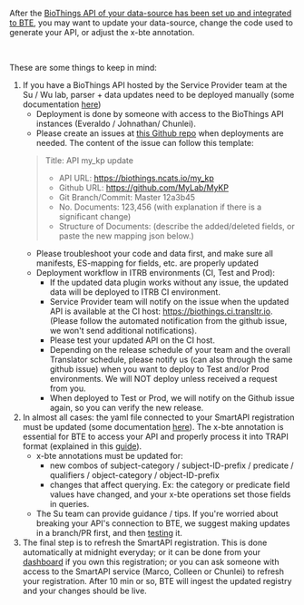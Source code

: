 After the [BioThings API of your data-source has been set up and integrated to BTE](https://github.com/biothings/biothings_explorer/blob/main/docs/README-contributing-new-data-source.md), you may want to update your data-source, change the code used to generate your API, or adjust the x-bte annotation.

<br>

These are some things to keep in mind:

1. If you have a BioThings API hosted by the Service Provider team at the Su / Wu lab, parser + data updates need to be deployed manually (some documentation [here](https://github.com/biothings/biothings_explorer/blob/main/docs/README-contributing-new-data-source.md))
    * Deployment is done by someone with access to the BioThings API instances (Everaldo / Johnathan/ Chunlei).
    * Please create an issues at [this Github repo](https://github.com/biothings/pending.api/issues) when deployments are needed. The content of the issue can follow this template:
    > Title: API my_kp update
    > - API URL: https://biothings.ncats.io/my_kp
    > - Github URL: https://github.com/MyLab/MyKP
    > - Git Branch/Commit: Master 12a3b45
    > - No. Documents: 123,456 (with explanation if there is a significant change)
    > - Structure of Documents: (describe the added/deleted fields, or paste the new mapping json below.)
    * Please troubleshoot your code and data first, and make sure all manifests, ES-mapping for fields, etc. are properly updated
    * Deployment workflow in ITRB environments (CI, Test and Prod):
      * If the updated data plugin works without any issue, the updated data will be deployed to ITRB CI environment.
      * Service Provider team will notify on the issue when the updated API is available at the CI host: https://biothings.ci.transltr.io.
        (Please follow the automated notification from the github issue, we won't send additional notifications).
      * Please test your updated API on the CI host.
      * Depending on the release schedule of your team and the overall Translator schedule, please notify us (can also through the same
        github issue) when you want to deploy to Test and/or Prod environments. We will NOT deploy unless received a request from you.
      * When deployed to Test or Prod, we will notify on the Github issue again, so you can verify the new release.
2. In almost all cases: the yaml file connected to your SmartAPI registration must be updated (some documentation [here](https://github.com/biothings/biothings_explorer/blob/main/docs/README-writing-x-bte.md#editing-an-existing-smartapi-yaml)). The x-bte annotation is essential for BTE to access your API and properly process it into TRAPI format (explained in this [guide](https://github.com/biothings/biothings_explorer/blob/main/docs/README-types-of-apis.md)).
    * x-bte annotations must be updated for:
        * new combos of subject-category / subject-ID-prefix / predicate / qualifiers / object-category / object-ID-prefix
        * changes that affect querying. Ex: the category or predicate field values have changed, and your x-bte operations set those fields in queries. 
    * The Su team can provide guidance / tips. If you're worried about breaking your API's connection to BTE, we suggest making updates in a branch/PR first, and then [testing](https://github.com/biothings/biothings_explorer/blob/main/docs/README-writing-x-bte.md#testing-after-its-written) it.
3. The final step is to refresh the SmartAPI registration. This is done automatically at midnight everyday; or it can be done from your [dashboard](https://smart-api.info/dashboard) if you own this registration; or you can ask someone with access to the SmartAPI service (Marco, Colleen or Chunlei) to refresh your registration. After 10 min or so, BTE will ingest the updated registry and your changes should be live.
